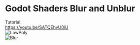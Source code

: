 # Godot Shaders Blur and Unblur  
Tutorial:  
https://youtu.be/SATQEhvU0iU  
![LowPoly](https://user-images.githubusercontent.com/16194083/120849424-183c8700-c544-11eb-8461-7b264b821e5b.png)  
![Blur](https://user-images.githubusercontent.com/16194083/120850007-dbbd5b00-c544-11eb-96c0-04a9fa5084da.png)

